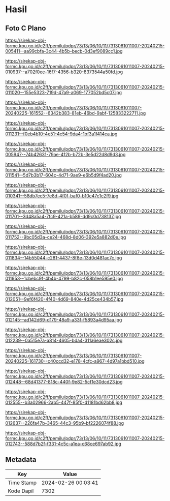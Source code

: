 # Hasil

## Foto C Plano

https://sirekap-obj-formc.kpu.go.id/c2ff/pemilu/pdpr/73/13/06/10/11/7313061011007-20240215-005411--aa99cbfa-3c44-4b5b-becb-0d3ef9089cc1.jpg

https://sirekap-obj-formc.kpu.go.id/c2ff/pemilu/pdpr/73/13/06/10/11/7313061011007-20240215-010937--a702f0ee-16f7-4356-b320-8373544a50fd.jpg

https://sirekap-obj-formc.kpu.go.id/c2ff/pemilu/pdpr/73/13/06/10/11/7313061011007-20240215-011020--155e5323-719d-47a9-a069-177052bd5c07.jpg

https://sirekap-obj-formc.kpu.go.id/c2ff/pemilu/pdpr/73/13/06/10/11/7313061011007-20240225-161552--6342b383-81eb-46bd-9abf-125833222711.jpg

https://sirekap-obj-formc.kpu.go.id/c2ff/pemilu/pdpr/73/13/06/10/11/7313061011007-20240215-011231--f0eb4b10-4e51-4c54-9da4-1bf3a1f414ca.jpg

https://sirekap-obj-formc.kpu.go.id/c2ff/pemilu/pdpr/73/13/06/10/11/7313061011007-20240215-005947--74b42631-79ae-412b-b72b-3e5d22d8d9d3.jpg

https://sirekap-obj-formc.kpu.go.id/c2ff/pemilu/pdpr/73/13/06/10/11/7313061011007-20240215-011541--5d7b3b17-604c-4d71-9ae9-e6b5d9f4ad20.jpg

https://sirekap-obj-formc.kpu.go.id/c2ff/pemilu/pdpr/73/13/06/10/11/7313061011007-20240215-010341--58db7ec5-7e8d-4f0f-baf0-b10c47c1c2f9.jpg

https://sirekap-obj-formc.kpu.go.id/c2ff/pemilu/pdpr/73/13/06/10/11/7313061011007-20240215-011701--3d48a5a4-7fc9-421a-b589-dd9c0d738137.jpg

https://sirekap-obj-formc.kpu.go.id/c2ff/pemilu/pdpr/73/13/06/10/11/7313061011007-20240215-011752--9bc05d3a-ce24-468d-8d06-392e5a882d0e.jpg

https://sirekap-obj-formc.kpu.go.id/c2ff/pemilu/pdpr/73/13/06/10/11/7313061011007-20240215-011834--14b55044-c281-4437-8f8e-13d0d481ac7c.jpg

https://sirekap-obj-formc.kpu.go.id/c2ff/pemilu/pdpr/73/13/06/10/11/7313061011007-20240215-011953--1cbebc9f-4b4b-4799-b82c-058b1ee595e0.jpg

https://sirekap-obj-formc.kpu.go.id/c2ff/pemilu/pdpr/73/13/06/10/11/7313061011007-20240215-012051--9ef6f420-4f40-4d69-840e-4d25ce434b57.jpg

https://sirekap-obj-formc.kpu.go.id/c2ff/pemilu/pdpr/73/13/06/10/11/7313061011007-20240215-012145--ad142d69-d179-48a9-a33f-f5893a4d95aa.jpg

https://sirekap-obj-formc.kpu.go.id/c2ff/pemilu/pdpr/73/13/06/10/11/7313061011007-20240215-012239--0a515e7a-a814-4605-bda4-311a6eae302c.jpg

https://sirekap-obj-formc.kpu.go.id/c2ff/pemilu/pdpr/73/13/06/10/11/7313061011007-20240225-161730--c40ccd32-e178-4cfc-a967-4d97a1bbd510.jpg

https://sirekap-obj-formc.kpu.go.id/c2ff/pemilu/pdpr/73/13/06/10/11/7313061011007-20240215-012448--68d41377-818c-440f-9e82-5cf1e30dcd23.jpg

https://sirekap-obj-formc.kpu.go.id/c2ff/pemilu/pdpr/73/13/06/10/11/7313061011007-20240215-012555--b3a02966-2ab5-447f-85f0-d1181bd62bb8.jpg

https://sirekap-obj-formc.kpu.go.id/c2ff/pemilu/pdpr/73/13/06/10/11/7313061011007-20240215-012637--226fa47b-3465-44c3-95b9-bf2226074f88.jpg

https://sirekap-obj-formc.kpu.go.id/c2ff/pemilu/pdpr/73/13/06/10/11/7313061011007-20240215-012743--588d7b2f-f331-4c5c-a1ea-c68ce697ab92.jpg


## Metadata

| Key        | Value               |
| ---------- | ------------------- |
| Time Stamp | 2024-02-26 00:03:41 |
| Kode Dapil | 7302                |



